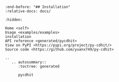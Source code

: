 ```{include} ../README.md
:end-before: "## Installation"
:relative-docs: docs/
```

```{toctree}
:hidden:

Home <self>
Usage <examples/examples>
installation
API reference <generated/pycdhit>
View on PyPI <https://pypi.org/project/py-cdhit/>
Source code <https://github.com/yuanx749/py-cdhit>
```

```{eval-rst}
..
   .. autosummary::
      :toctree: generated

      pycdhit
```
